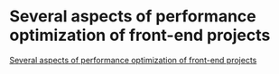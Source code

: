 # Several aspects of performance optimization of front-end projects
[Several aspects of performance optimization of front-end projects](https://aiwithcloud.com/2022/09/15/several_aspects_of_performance_optimization_of_front_end_projects/)